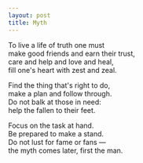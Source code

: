 ```yaml
---
layout: post
title: Myth
---
```


To live a life of truth one must  
make good friends and earn their trust,  
care and help and love and heal,  
fill one's heart with zest and zeal.

Find the thing that's right to do,  
make a plan and follow through.  
Do not balk at those in need:  
help the fallen to their feet.

Focus on the task at hand.  
Be prepared to make a stand.  
Do not lust for fame or fans —  
the myth comes later, first the man.
